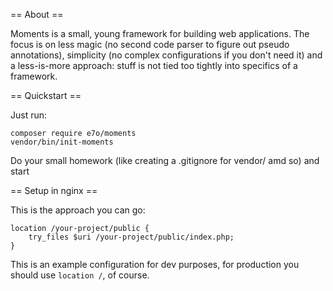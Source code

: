 == About ==

Moments is a small, young framework for building web applications. The focus is
on less magic (no second code parser to figure out pseudo annotations),
simplicity (no complex configurations if you don't need it) and a less-is-more
approach: stuff is not tied too tightly into specifics of a framework.

== Quickstart ==

Just run:

```
composer require e7o/moments
vendor/bin/init-moments
```

Do your small homework (like creating a .gitignore for vendor/ amd so) and start

== Setup in nginx ==

This is the approach you can go:

```
location /your-project/public {
	try_files $uri /your-project/public/index.php;
}
```

This is an example configuration for dev purposes, for production you should use
`location /`, of course.
